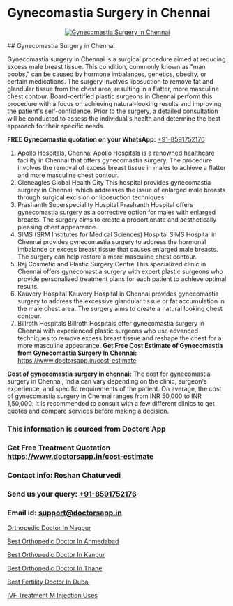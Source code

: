 # Gynecomastia Surgery in Chennai

<p align="center">
  <a href="null">
    <img src="null" alt="Gynecomastia Surgery in Chennai">
  </a>
</p>
## Gynecomastia Surgery in Chennai

Gynecomastia surgery in Chennai is a surgical procedure aimed at reducing excess male breast tissue. This condition, commonly known as "man boobs," can be caused by hormone imbalances, genetics, obesity, or certain medications. The surgery involves liposuction to remove fat and glandular tissue from the chest area, resulting in a flatter, more masculine chest contour. Board-certified plastic surgeons in Chennai perform this procedure with a focus on achieving natural-looking results and improving the patient's self-confidence. Prior to the surgery, a detailed consultation will be conducted to assess the individual's health and determine the best approach for their specific needs.

**FREE Gynecomastia quotation on your WhatsApp:**  [+91-8591752176](https://api.whatsapp.com/send?phone=8591752176)

1) Apollo Hospitals, Chennai   Apollo Hospitals is a renowned healthcare facility in Chennai that offers gynecomastia surgery. The procedure involves the removal of excess breast tissue in males to achieve a flatter and more masculine chest contour.
2) Gleneagles Global Health City   This hospital provides gynecomastia surgery in Chennai, which addresses the issue of enlarged male breasts through surgical excision or liposuction techniques.
3) Prashanth Superspeciality Hospital   Prashanth Hospital offers gynecomastia surgery as a corrective option for males with enlarged breasts. The surgery aims to create a proportionate and aesthetically pleasing chest appearance.
4) SIMS (SRM Institutes for Medical Sciences) Hospital   SIMS Hospital in Chennai provides gynecomastia surgery to address the hormonal imbalance or excess breast tissue that causes enlarged male breasts. The surgery can help restore a more masculine chest contour.
5) Raj Cosmetic and Plastic Surgery Centre   This specialized clinic in Chennai offers gynecomastia surgery with expert plastic surgeons who provide personalized treatment plans for each patient to achieve optimal results.
6) Kauvery Hospital   Kauvery Hospital in Chennai provides gynecomastia surgery to address the excessive glandular tissue or fat accumulation in the male chest area. The surgery aims to create a natural looking chest contour.
7) Billroth Hospitals   Billroth Hospitals offer gynecomastia surgery in Chennai with experienced plastic surgeons who use advanced techniques to remove excess breast tissue and reshape the chest for a more masculine appearance.
**Get Free Cost Estimate of Gynecomastia from Gynecomastia Surgery In Chennai:** https://www.doctorsapp.in/cost-estimate

**Cost of gynecomastia surgery in chennai:**
The cost for gynecomastia surgery in Chennai, India can vary depending on the clinic, surgeon's experience, and specific requirements of the patient. On average, the cost of gynecomastia surgery in Chennai ranges from INR 50,000 to INR 1,50,000. It is recommended to consult with a few different clinics to get quotes and compare services before making a decision.

### This information is sourced from Doctors App 
### Get Free Treatment Quotation https://www.doctorsapp.in/cost-estimate
### Contact info: Roshan Chaturvedi 
### Send us your query: [+91-8591752176](https://api.whatsapp.com/send?phone=8591752176) 
### Email id: support@doctorsapp.in

[Orthopedic Doctor In Nagpur](https://www.linkedin.com/pulse/orthopedic-doctor-nagpur-doctorsapp-dhaka-bslfe?trackingId=hVrnYy2ZDQgOSMCNJ0ZSdg%3D%3D&lipi=urn%3Ali%3Apage%3Ad_flagship3_company_admin%3Bo%2BosOGJBSO63YocmsfjAZA%3D%3D)

[Best Orthopedic Doctor In Ahmedabad](https://www.linkedin.com/pulse/best-orthopedic-doctor-ahmedabad-knee-replacement-treatment-8xqre?trackingId=x6ZLELIu7gAnV%2Ft6Ew%2Bi6A%3D%3D&lipi=urn%3Ali%3Apage%3Ad_flagship3_company_admin%3BII%2FSNcWiSiigR90SV5cfEQ%3D%3D)

[Best Orthopedic Doctor In Kanpur](https://medium.com/@vimalrana22/best-orthopedic-doctor-in-kanpur-29a81a7eb859)

[Best Orthopedic Doctor In Thane](https://medium.com/@manish632504/best-orthopedic-doctor-in-thane-3e593a4791f9)

[Best Fertility Doctor In Dubai](https://doctors-apps.github.io/doctorsapp/best-fertility-doctor-in-dubai)

[IVF Treatment M Injection Uses](https://doctors-apps.github.io/doctorsapp/ivf-treatment-m-injection-uses)

